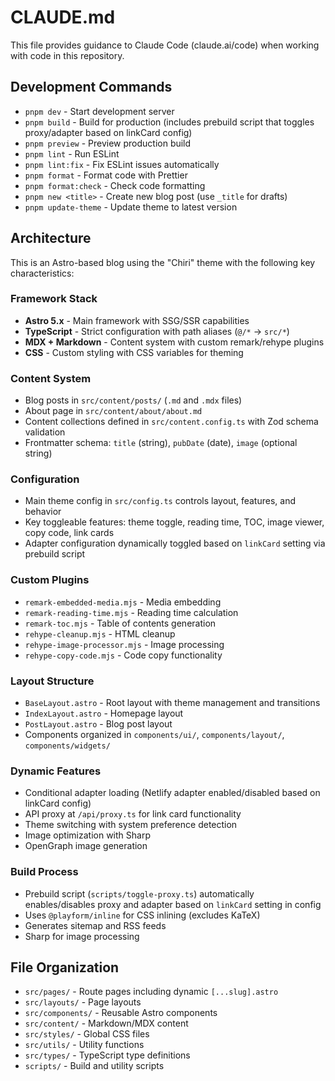 # CLAUDE.md

This file provides guidance to Claude Code (claude.ai/code) when working with code in this repository.

## Development Commands

- `pnpm dev` - Start development server
- `pnpm build` - Build for production (includes prebuild script that toggles proxy/adapter based on linkCard config)
- `pnpm preview` - Preview production build
- `pnpm lint` - Run ESLint
- `pnpm lint:fix` - Fix ESLint issues automatically
- `pnpm format` - Format code with Prettier
- `pnpm format:check` - Check code formatting
- `pnpm new <title>` - Create new blog post (use `_title` for drafts)
- `pnpm update-theme` - Update theme to latest version

## Architecture

This is an Astro-based blog using the "Chiri" theme with the following key characteristics:

### Framework Stack
- **Astro 5.x** - Main framework with SSG/SSR capabilities
- **TypeScript** - Strict configuration with path aliases (`@/*` → `src/*`)
- **MDX + Markdown** - Content system with custom remark/rehype plugins
- **CSS** - Custom styling with CSS variables for theming

### Content System
- Blog posts in `src/content/posts/` (`.md` and `.mdx` files)
- About page in `src/content/about/about.md`
- Content collections defined in `src/content.config.ts` with Zod schema validation
- Frontmatter schema: `title` (string), `pubDate` (date), `image` (optional string)

### Configuration
- Main theme config in `src/config.ts` controls layout, features, and behavior
- Key toggleable features: theme toggle, reading time, TOC, image viewer, copy code, link cards
- Adapter configuration dynamically toggled based on `linkCard` setting via prebuild script

### Custom Plugins
- `remark-embedded-media.mjs` - Media embedding
- `remark-reading-time.mjs` - Reading time calculation
- `remark-toc.mjs` - Table of contents generation
- `rehype-cleanup.mjs` - HTML cleanup
- `rehype-image-processor.mjs` - Image processing
- `rehype-copy-code.mjs` - Code copy functionality

### Layout Structure
- `BaseLayout.astro` - Root layout with theme management and transitions
- `IndexLayout.astro` - Homepage layout
- `PostLayout.astro` - Blog post layout
- Components organized in `components/ui/`, `components/layout/`, `components/widgets/`

### Dynamic Features
- Conditional adapter loading (Netlify adapter enabled/disabled based on linkCard config)
- API proxy at `/api/proxy.ts` for link card functionality
- Theme switching with system preference detection
- Image optimization with Sharp
- OpenGraph image generation

### Build Process
- Prebuild script (`scripts/toggle-proxy.ts`) automatically enables/disables proxy and adapter based on `linkCard` setting in config
- Uses `@playform/inline` for CSS inlining (excludes KaTeX)
- Generates sitemap and RSS feeds
- Sharp for image processing

## File Organization

- `src/pages/` - Route pages including dynamic `[...slug].astro`
- `src/layouts/` - Page layouts
- `src/components/` - Reusable Astro components
- `src/content/` - Markdown/MDX content
- `src/styles/` - Global CSS files
- `src/utils/` - Utility functions
- `src/types/` - TypeScript type definitions
- `scripts/` - Build and utility scripts